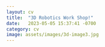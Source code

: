 ```yaml
---
layout: cv
title:  "3D Robotics Work Shop!"
date:   2023-05-05 15:37:41 -0700
category: cv
image: assets/images/3d-image3.jpg
---
```

